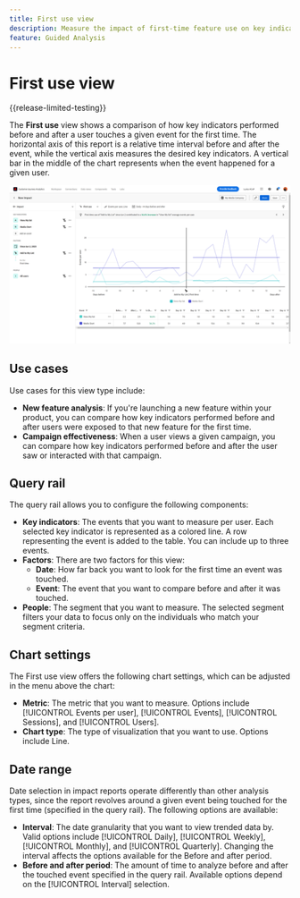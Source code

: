 ```yaml
---
title: First use view
description: Measure the impact of first-time feature use on key indicators.
feature: Guided Analysis
---
```

# First use view

{{release-limited-testing}}

The **First use** view shows a comparison of how key indicators performed before and after a user touches a given event for the first time. The horizontal axis of this report is a relative time interval before and after the event, while the vertical axis measures the desired key indicators. A vertical bar in the middle of the chart represents when the event happened for a given user.

![Release](../assets/first-use.png)

## Use cases

Use cases for this view type include:

* **New feature analysis**: If you're launching a new feature within your product, you can compare how key indicators performed before and after users were exposed to that new feature for the first time.
* **Campaign effectiveness**: When a user views a given campaign, you can compare how key indicators performed before and after the user saw or interacted with that campaign.

## Query rail

The query rail allows you to configure the following components:

* **Key indicators**: The events that you want to measure per user. Each selected key indicator is represented as a colored line. A row representing the event is added to the table. You can include up to three events.
* **Factors**: There are two factors for this view:
  * **Date**: How far back you want to look for the first time an event was touched.
  * **Event**: The event that you want to compare before and after it was touched.
* **People**: The segment that you want to measure. The selected segment filters your data to focus only on the individuals who match your segment criteria.

## Chart settings

The First use view offers the following chart settings, which can be adjusted in the menu above the chart:

* **Metric**: The metric that you want to measure. Options include [!UICONTROL Events per user], [!UICONTROL Events], [!UICONTROL Sessions], and [!UICONTROL Users].
* **Chart type**: The type of visualization that you want to use. Options include Line.

## Date range

Date selection in impact reports operate differently than other analysis types, since the report revolves around a given event being touched for the first time (specified in the query rail). The following options are available:

* **Interval**: The date granularity that you want to view trended data by. Valid options include [!UICONTROL Daily], [!UICONTROL Weekly], [!UICONTROL Monthly], and [!UICONTROL Quarterly]. Changing the interval affects the options available for the Before and after period.
* **Before and after period**: The amount of time to analyze before and after the touched event specified in the query rail. Available options depend on the [!UICONTROL Interval] selection.
